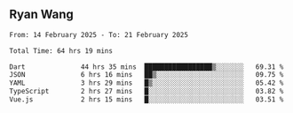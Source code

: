 ## Ryan Wang

<!--START_SECTION:waka-->

```txt
From: 14 February 2025 - To: 21 February 2025

Total Time: 64 hrs 19 mins

Dart              44 hrs 35 mins  █████████████████▒░░░░░░░   69.31 %
JSON              6 hrs 16 mins   ██▒░░░░░░░░░░░░░░░░░░░░░░   09.75 %
YAML              3 hrs 29 mins   █▒░░░░░░░░░░░░░░░░░░░░░░░   05.42 %
TypeScript        2 hrs 27 mins   █░░░░░░░░░░░░░░░░░░░░░░░░   03.82 %
Vue.js            2 hrs 15 mins   █░░░░░░░░░░░░░░░░░░░░░░░░   03.51 %
```

<!--END_SECTION:waka-->
